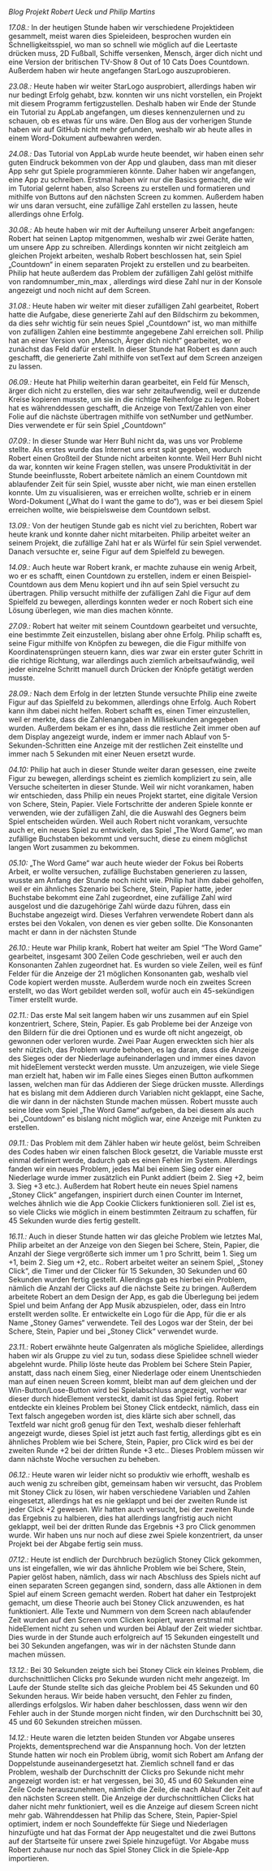 *Blog Projekt Robert Ueck und Philip Martins*

*17.08.:*
In der heutigen Stunde haben wir verschiedene Projektideen gesammelt, meist waren dies Spieleideen, besprochen wurden ein Schnelligkeitsspiel, wo man so schnell wie möglich auf die  Leertaste drücken muss, 2D Fußball, Schiffe versenken, Mensch, ärger dich nicht und eine Version der britischen TV-Show 8 Out of 10 Cats Does Countdown. Außerdem haben wir heute angefangen StarLogo auszuprobieren.

*23.08.:*
Heute haben wir weiter StarLogo ausprobiert, allerdings haben wir nur bedingt Erfolg gehabt, bzw. konnten wir uns nicht vorstellen, ein Projekt mit diesem Programm fertigzustellen. Deshalb haben wir Ende der Stunde ein Tutorial zu AppLab angefangen, um dieses kennenzulernen und zu schauen, ob es etwas für uns wäre. Den Blog aus der vorherigen Stunde haben wir auf GitHub nicht mehr gefunden, weshalb wir ab heute alles in einem Word-Dokument aufbewahren werden.

*24.08.:*
Das Tutorial von AppLab wurde heute beendet, wir haben einen sehr guten Eindruck bekommen von der App und glauben, dass man mit dieser App sehr gut Spiele programmieren könnte. Daher haben wir angefangen, eine App zu schreiben. Erstmal haben wir nur die Basics gemacht, die wir im Tutorial gelernt haben, also Screens zu erstellen und formatieren und mithilfe von Buttons auf den nächsten Screen zu kommen. Außerdem haben wir uns daran versucht, eine zufällige Zahl erstellen zu lassen, heute allerdings ohne Erfolg.

*30.08.:*
Ab heute haben wir mit der Aufteilung unserer Arbeit angefangen: Robert hat seinen Laptop mitgenommen, weshalb wir zwei Geräte hatten, um unsere App zu schreiben. Allerdings konnten wir nicht zeitgleich am gleichen Projekt arbeiten, weshalb Robert beschlossen hat, sein Spiel „Countdown“ in einem separaten Projekt zu erstellen und zu bearbeiten. Philip hat heute außerdem das Problem der zufälligen Zahl gelöst mithilfe von randomnumber_min_max , allerdings wird diese Zahl nur in der Konsole angezeigt und noch nicht auf dem Screen.

*31.08.:*
Heute haben wir weiter mit dieser zufälligen Zahl gearbeitet, Robert hatte die Aufgabe, diese generierte Zahl auf den Bildschirm zu bekommen, da dies sehr wichtig für sein neues Spiel „Countdown“ ist, wo man mithilfe von zufälligen Zahlen eine bestimmte angegebene Zahl erreichen soll. Philip hat an einer Version von „Mensch, Ärger dich nicht“ gearbeitet, wo er zunächst das Feld dafür erstellt. In dieser Stunde hat Robert es dann auch geschafft, die generierte Zahl mithilfe von setText auf dem Screen anzeigen zu lassen.

*06.09.:*
Heute hat Philip weiterhin daran gearbeitet, ein Feld für Mensch, ärger dich nicht zu erstellen, dies war sehr zeitaufwendig, weil er dutzende Kreise kopieren musste, um sie in die richtige Reihenfolge zu legen. Robert hat es währenddessen geschafft, die Anzeige von Text/Zahlen von einer Folie auf die nächste übertragen mithilfe von setNumber und getNumber. Dies verwendete er für sein Spiel „Countdown“

*07.09.:*
In dieser Stunde war Herr Buhl nicht da, was uns vor Probleme stellte. Als erstes wurde das Internet uns erst spät gegeben, wodurch Robert einen Großteil der Stunde nicht arbeiten konnte. Weil Herr Buhl nicht da war, konnten wir keine Fragen stellen, was unsere Produktivität in der Stunde beeinflusste, Robert arbeitete nämlich an einem Countdown mit ablaufender Zeit für sein Spiel, wusste aber nicht, wie man einen erstellen konnte. Um zu visualisieren, was er erreichen wollte, schrieb er in einem Word-Dokument („What do I want the game to do“), was er bei diesem Spiel erreichen wollte, wie beispielsweise dem Countdown selbst.

*13.09.:*
Von der heutigen Stunde gab es nicht viel zu berichten, Robert war heute krank und konnte daher nicht mitarbeiten. Philip arbeitet weiter an seinem Projekt, die zufällige Zahl hat er als Würfel für sein Spiel verwendet. Danach versuchte er, seine Figur auf dem Spielfeld zu bewegen.

*14.09.:*
Auch heute war Robert krank, er machte zuhause ein wenig Arbeit, wo er es schafft, einen Countdown zu erstellen, indem er einen Beispiel-Countdown aus dem Menu kopiert und ihn auf sein Spiel versucht zu übertragen. Philip versucht mithilfe der zufälligen Zahl die Figur auf dem Spielfeld zu bewegen, allerdings konnten weder er noch Robert sich eine Lösung überlegen, wie man dies machen könnte.

*27.09.:*
Robert hat weiter mit seinem Countdown gearbeitet und versuchte, eine bestimmte Zeit einzustellen, bislang aber ohne Erfolg. Philip schafft es, seine Figur mithilfe von Knöpfen zu bewegen, die die Figur mithilfe von Koordinatensprüngen steuern kann, dies war zwar ein erster guter Schritt in die richtige Richtung, war allerdings auch ziemlich arbeitsaufwändig, weil jeder einzelne Schritt manuell durch Drücken der Knöpfe getätigt werden musste.

*28.09.:*
Nach dem Erfolg in der letzten Stunde versuchte Philip eine zweite Figur auf das Spielfeld zu bekommen, allerdings ohne Erfolg. Auch Robert kann ihm dabei nicht helfen. Robert schafft es, einen Timer einzustellen, weil er merkte, dass die Zahlenangaben in Millisekunden angegeben wurden. Außerdem bekam er es ihn, dass die restliche Zeit immer oben auf dem Display angezeigt wurde, indem er immer nach Ablauf von 5-Sekunden-Schritten eine Anzeige mit der restlichen Zeit einstellte und immer nach 5 Sekunden mit einer Neuen ersetzt wurde.

*04.10:*
Philip hat auch in dieser Stunde weiter daran gesessen, eine zweite Figur zu bewegen, allerdings scheint es ziemlich kompliziert zu sein, alle Versuche scheiterten in dieser Stunde. Weil wir nicht vorankamen, haben wir entschieden, dass Philip ein neues Projekt startet, eine digitale Version von Schere, Stein, Papier. Viele Fortschritte der anderen Spiele konnte er verwenden, wie der zufälligen Zahl, die die Auswahl des Gegners beim Spiel entscheiden würden. Weil auch Robert nicht vorankam, versuchte auch er, ein neues Spiel zu entwickeln, das Spiel „The Word Game“, wo man zufällige Buchstaben bekommt und versucht, diese zu einem möglichst langen Wort zusammen zu bekommen. 

*05.10:*
„The Word Game“ war auch heute wieder der Fokus bei Roberts Arbeit, er wollte versuchen, zufällige Buchstaben generieren zu lassen, wusste am Anfang der Stunde noch nicht wie. Philip hat ihm dabei geholfen, weil er ein ähnliches Szenario bei Schere, Stein, Papier hatte, jeder Buchstabe bekommt eine Zahl zugeordnet, eine zufällige Zahl wird ausgelost und die dazugehörige Zahl würde dazu führen, dass ein Buchstabe angezeigt wird. Dieses Verfahren verwendete Robert dann als erstes bei den Vokalen, von denen es vier geben sollte. Die Konsonanten macht er dann in der nächsten Stunde

*26.10.:*
Heute war Philip krank, Robert hat weiter am Spiel “The Word Game” gearbeitet, insgesamt 300 Zeilen Code geschrieben, weil er auch den Konsonanten Zahlen zugeordnet hat. Es wurden so viele Zeilen, weil es fünf Felder für die Anzeige der 21 möglichen Konsonanten gab, weshalb viel Code kopiert werden musste. Außerdem wurde noch ein zweites Screen erstellt, wo das Wort gebildet werden soll, wofür auch ein 45-sekündigen Timer erstellt wurde.

*02.11.:*
Das erste Mal seit langem haben wir uns zusammen auf ein Spiel konzentriert, Schere, Stein, Papier. Es gab Probleme bei der Anzeige von den Bildern für die drei Optionen und es wurde oft nicht angezeigt, ob gewonnen oder verloren wurde. Zwei Paar Augen erweckten sich hier als sehr nützlich, das Problem wurde behoben, es lag daran, dass die Anzeige des Sieges oder der Niederlage aufeinanderlagen und immer eines davon mit hideElement versteckt werden musste. Um anzuzeigen, wie viele Siege man erzielt hat, haben wir im Falle eines Sieges einen Button aufkommen lassen, welchen man für das Addieren der Siege drücken musste. Allerdings hat es bislang mit dem Addieren durch Variablen nicht geklappt, eine Sache, die wir dann in der nächsten Stunde machen müssen. Robert musste auch seine Idee vom Spiel „The Word Game“ aufgeben, da bei diesem als auch bei „Countdown“ es bislang nicht möglich war, eine Anzeige mit Punkten zu erstellen.

*09.11.:*
Das Problem mit dem Zähler haben wir heute gelöst, beim Schreiben des Codes haben wir einen falschen Block gesetzt, die Variable musste erst einmal definiert werde, dadurch gab es einen Fehler im System. Allerdings fanden wir ein neues Problem, jedes Mal bei einem Sieg oder einer Niederlage wurde immer zusätzlich ein Punkt addiert (beim 2. Sieg +2, beim 3. Sieg +3 etc.). Außerdem hat Robert heute ein neues Spiel namens „Stoney Click“ angefangen, inspiriert durch einen Counter im Internet, welches ähnlich wie die App Cookie Clickers funktionieren soll. Ziel ist es, so viele Clicks wie möglich in einem bestimmten Zeitraum zu schaffen, für 45 Sekunden wurde dies fertig gestellt.

*16.11.:*
Auch in dieser Stunde hatten wir das gleiche Problem wie letztes Mal, Philip arbeitet an der Anzeige von den Siegen bei Schere, Stein, Papier, die Anzahl der Siege vergrößerte sich immer um 1 pro Schritt, beim 1. Sieg um +1, beim 2. Sieg um +2, etc.. Robert arbeitet weiter an seinem Spiel, „Stoney Click“, die Timer und der Clicker für 15 Sekunden, 30 Sekunden und 60 Sekunden wurden fertig gestellt. Allerdings gab es hierbei ein Problem, nämlich die Anzahl der Clicks auf die nächste Seite zu bringen. Außerdem arbeitete Robert an dem Design der App, es gab die Überlegung bei jedem Spiel und beim Anfang der App Musik abzuspielen, oder, dass ein Intro erstellt werden sollte. Er entwickelte ein Logo für die App, für die er als Name „Stoney Games“ verwendete. Teil des Logos war der Stein, der bei Schere, Stein, Papier und bei „Stoney Click“ verwendet wurde.

*23.11.:*
Robert erwähnte heute Galgenraten als mögliche Spielidee, allerdings haben wir als Gruppe zu viel zu tun, sodass diese Spielidee schnell wieder abgelehnt wurde. Philip löste heute das Problem bei Schere Stein Papier, anstatt, dass nach einem Sieg, einer Niederlage oder einem Unentschieden man auf einen neuen Screen kommt, bleibt man auf dem gleichen und der Win-Button/Lose-Button wird bei Spielabschluss angezeigt, vorher war dieser durch hideElement versteckt, damit ist das Spiel fertig. Robert entdeckte ein kleines Problem bei Stoney Click entdeckt, nämlich, dass ein Text falsch angegeben worden ist, dies klärte sich aber schnell, das Textfeld war nicht groß genug für den Text, weshalb dieser fehlerhaft angezeigt wurde, dieses Spiel ist jetzt auch fast fertig, allerdings gibt es ein ähnliches Problem wie bei Schere, Stein, Papier, pro Click wird es bei der zweiten Runde +2 bei der dritten Runde +3 etc.. Dieses Problem müssen wir dann nächste Woche versuchen zu beheben.

*06.12.:*
Heute waren wir leider nicht so produktiv wie erhofft, weshalb es auch wenig zu schreiben gibt, gemeinsam haben wir versucht, das Problem mit Stoney Click zu lösen, wir haben verschiedene Variablen und Zahlen eingesetzt, allerdings hat es nie geklappt und bei der zweiten Runde ist jeder Click +2 gewesen. Wir hatten auch versucht, bei der zweiten Runde das Ergebnis zu halbieren, dies hat allerdings langfristig auch nicht geklappt, weil bei der dritten Runde das Ergebnis +3 pro Click genommen wurde. Wir haben uns nur noch auf diese zwei Spiele konzentriert, da unser Projekt bei der Abgabe fertig sein muss.

*07.12.:*
Heute ist endlich der Durchbruch bezüglich Stoney Click gekommen, uns ist eingefallen, wie wir das ähnliche Problem wie bei Schere, Stein, Papier gelöst haben, nämlich, dass wir nach Abschluss des Spiels nicht auf einen separaten Screen gegangen sind, sondern, dass alle Aktionen in dem Spiel auf einem Screen gemacht werden. Robert hat daher ein Testprojekt gemacht, um diese Theorie auch bei Stoney Click anzuwenden, es hat funktioniert. Alle Texte und Nummern von dem Screen nach ablaufender Zeit wurden auf den Screen vom Clicken kopiert, waren erstmal mit hideElement nicht zu sehen und wurden bei Ablauf der Zeit wieder sichtbar. Dies wurde in der Stunde auch erfolgreich auf 15 Sekunden eingestellt und bei 30 Sekunden angefangen, was wir in der nächsten Stunde dann machen müssen.

*13.12.:*
Bei 30 Sekunden zeigte sich bei Stoney Click ein kleines Problem, die durchschnittlichen Clicks pro Sekunde wurden nicht mehr angezeigt. Im Laufe der Stunde stellte sich das gleiche Problem bei 45 Sekunden und 60 Sekunden heraus. Wir beide haben versucht, den Fehler zu finden, allerdings erfolgslos. Wir haben daher beschlossen, dass wenn wir den Fehler auch in der Stunde morgen nicht finden, wir den Durchschnitt bei 30, 45 und 60 Sekunden streichen müssen.

*14.12.:*
Heute waren die letzten beiden Stunden vor Abgabe unseres Projekts, dementsprechend war die Anspannung hoch. Von der letzten Stunde hatten wir noch ein Problem übrig, womit sich Robert am Anfang der Doppelstunde auseinandergesetzt hat. Ziemlich schnell fand er das Problem, weshalb der Durchschnitt der Clicks pro Sekunde nicht mehr angezeigt worden ist: er hat vergessen, bei 30, 45 und 60 Sekunden eine Zeile Code herauszunehmen, nämlich die Zeile, die nach Ablauf der Zeit auf den nächsten Screen stellt. Die Anzeige der durchschnittlichen Clicks hat daher nicht mehr funktioniert, weil es die Anzeige auf diesem Screen nicht mehr gab. Währenddessen hat Philip das Schere, Stein, Papier-Spiel optimiert, indem er noch Soundeffekte für Siege und Niederlagen hinzufügte und hat das Format der App neugestaltet und die zwei Buttons auf der Startseite für unsere zwei Spiele hinzugefügt. Vor Abgabe muss Robert zuhause nur noch das Spiel Stoney Click in die Spiele-App importieren.

